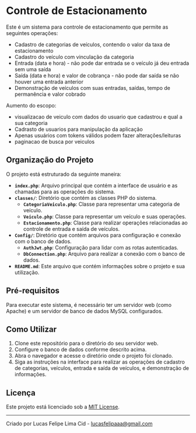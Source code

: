 # Controle de Estacionamento

Este é um sistema para controle de estacionamento que permite as seguintes operações:

- Cadastro de categorias de veículos, contendo o valor da taxa de estacionamento
- Cadastro do veículo com vinculação da categoria
- Entrada (data e hora) - não pode dar entrada se o veículo já deu entrada sem uma saída
- Saída (data e hora) e valor de cobrança - não pode dar saída se não houver uma entrada anterior
- Demonstração de veículos com suas entradas, saídas, tempo de permanência e valor cobrado

Aumento do escopo:

- visualizacao de veiculo com dados do usuario que cadastrou e qual a sua categoria
- Cadrasto de usuarios para manipulação da aplicação
- Apenas usuários com tokens válidos podem fazer alterações/leituras
- paginacao de busca por veiculos

## Organização do Projeto

O projeto está estruturado da seguinte maneira:

- **`index.php`**: Arquivo principal que contém a interface de usuário e as chamadas para as operações do sistema.
- **`classes/`**: Diretório que contém as classes PHP do sistema.
  - **`CategoriaVeiculo.php`**: Classe para representar uma categoria de veículo.
  - **`Veiculo.php`**: Classe para representar um veículo e suas operações.
  - **`Estacionamento.php`**: Classe para realizar operações relacionadas ao controle de entrada e saída de veículos.
- **`Config/`**: Diretório que contém arquivos para configuração e conexão com o banco de dados.
  - **`AuthJwt.php`**: Configuração para lidar com as rotas autenticadas.
  - **`DbConnection.php`**: Arquivo para realizar a conexão com o banco de dados.
- **`README.md`**: Este arquivo que contém informações sobre o projeto e sua utilização.

## Pré-requisitos

Para executar este sistema, é necessário ter um servidor web (como Apache) e um servidor de banco de dados MySQL configurados.


## Como Utilizar

1. Clone este repositório para o diretório do seu servidor web.
2. Configure o banco de dados conforme descrito acima.
3. Abra o navegador e acesse o diretório onde o projeto foi clonado.
4. Siga as instruções na interface para realizar as operações de cadastro de categorias, veículos, entrada e saída de veículos, e demonstração de informações.

## Licença

Este projeto está licenciado sob a [MIT License](LICENSE).

---
Criado por Lucas Felipe Lima Cid - lucasfelipaaa@gmail.com
